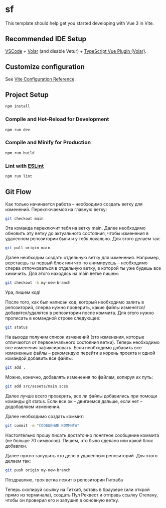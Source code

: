 # sf

This template should help get you started developing with Vue 3 in Vite.

## Recommended IDE Setup

[VSCode](https://code.visualstudio.com/) + [Volar](https://marketplace.visualstudio.com/items?itemName=Vue.volar) (and disable Vetur) + [TypeScript Vue Plugin (Volar)](https://marketplace.visualstudio.com/items?itemName=Vue.vscode-typescript-vue-plugin).

## Customize configuration

See [Vite Configuration Reference](https://vitejs.dev/config/).

## Project Setup

```sh
npm install
```

### Compile and Hot-Reload for Development

```sh
npm run dev
```

### Compile and Minify for Production

```sh
npm run build
```

### Lint with [ESLint](https://eslint.org/)

```sh
npm run lint
```

## Git Flow

Как только начинается работа – необходимо создать ветку для изменений. Переключаемся на главную ветку:

```sh
git checkout main
```

Эта команда переключит тебя на ветку main. Далее необходимо обновить эту ветку до актуального состояния, чтобы изменения в удаленном репозитории были и у тебя локально. Для этого делаем так:

```sh
git pull origin main
```

Далее необходим создать отдельную ветку для изменения. Например, верстаешь ты первый блок или что-то анимируешь – необходимо сперва отпочковаться в отдельную ветку, в которой ты уже будешь все химичить. Для этого находясь на main ветке пишем:

```sh
git checkout -b my-new-branch
```

Ура, пишем код!

После того, как был написан код, который необходимо залить в репозиторий, сперва нужно проверить, какие файлы изменятся/добавятся/удалятся в репозитории после коммита. Для этого нужно прописать в командной строке следующее:

```sh
git status
```

На выходе получим список изменений (это изменения, которые отличаются от первоначального состояния ветки). Теперь необходимо все изменения зафиксировать. Если необходимо добавить все измененные файлы – рекомендую перейти в корень проекта и одной командой добавить все файлы:

```sh
git add .
```

Можно, конечно, добавлять изменения по файлам, копируя их путь:

```sh
git add src/assets/main.scss
```

Далее лучше всего проверить, все ли файлы добавились при помощи команды git status. Если все ок – двигаемся дальше, если нет – додобавляем изменения.

Далее необходимо создать коммит:

```sh
git commit -m "СООБЩЕНИЕ КОММИТА"
```

Настоятельно прошу писать достаточно понятное сообщение коммита (не больше 70 символов). Пишем, что было сделано или какой блок добавлен.

Далее нужно запушить это дело в удаленным репозиторий. Для этого делаем так:

```sh
git push origin my-new-branch
```

Поздравляю, твоя ветка лежит в репозитории Гитхаба

Теперь скопируй ссылку на Гитхаб, вставь в браузере (или открой прямо из терминала), создать Пул Реквест и отправь ссылку Степану, чтобы он проверил его и запушил в основную ветку.

